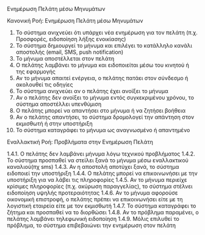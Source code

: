 Ενημέρωση Πελάτη μέσω Μηνυμάτων

Κανονική Ροή: Ενημέρωση Πελάτη μέσω Μηνυμάτων
1. Το σύστημα ανιχνεύει ότι υπάρχει νέα ενημέρωση για τον πελάτη (π.χ. Προσφορές, ειδοποίηση λήξης ενοικίασης)
2. Το σύστημα δημιουργεί το μήνυμα και επιλέγει το κατάλληλο κανάλι αποστολής (email, SMS, push notification)
3. Το μήνυμα αποστέλλεται στον πελάτη
4. Ο πελάτης λαμβάνει το μήνυμα και ειδοποιείται μέσω του κινητού ή της εφαρμογής
5. Αν το μήνυμα απαιτεί ενέργεια, ο πελάτης πατάει στον σύνδεσμο ή ακολουθεί τις οδηγίες
6. Το σύστημα ανιχνεύει αν ο πελάτης έχει ανοίξει το μήνυμα
7. Αν ο πελάτης δεν ανοίξει το μήνυμα εντός συγκεκριμένου χρόνου, το σύστημα αποστέλλει υπενθύμιση
8. Ο πελάτης μπορεί να απαντήσει στο μήνυμα ή να ζητήσει βοήθεια
9. Αν ο πελάτης απαντήσει, το σύστημα δρομολογεί την απάντηση στον εκμισθωτή ή στην υποστήριξη
10. Το σύστημα καταγράφει το μήνυμα ως αναγνωσμένο ή απαντημένο

Εναλλακτική Ροή: Προβλήματα στην Ενημέρωση Πελάτη

1.4.1. Ο πελάτης δεν λαμβάνει μήνυμα λόγω τεχνικού προβλήματος
1.4.2. Το σύστημα προσπαθεί να στείλει ξανά το μήνυμα μέσω εναλλακτικού καναλιού(πχ sms)
1.4.3. Αν η αποστολή αποτύχει ξανά, το σύστημα ειδοποιεί την υποστήριξη
1.4.4. Ο πελάτης μπορεί να επικοινωνήσει με την υποστήριξη για να λάβει τις πληροφορίες
1.4.5. Αν το μήνυμα περιείχε κρίσιμες πληροφορίες (π.χ. ακύρωση παραγγελίας), το σύστημα στέλνει ειδοποίηση υψηλής προτεραιότητας
1.4.6. Αν το μήνυμα αφορούσε οικονομική επιστροφή, ο πελάτης πρέπει να επικοινωνήσει είτε με τη λογιστική εταιρεία είτε με τον εκμισθωτή
1.4.7. Το σύστημα καταγράφει το ζήτημα και προσπαθεί να το διορθώσει
1.4.8. Αν το πρόβλημα παραμένει, ο πελάτης λαμβάνει τηλεφωνική ειδοποίηση
1.4.9. Μόλις επιλυθεί το πρόβλημα, το σύστημα επιβεβαιώνει την ενημέρωση στον πελάτη